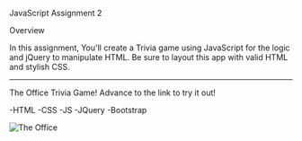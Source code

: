 JavaScript Assignment 2


Overview

In this assignment, You'll create a Trivia game using JavaScript for the logic and jQuery to manipulate HTML. Be sure to layout this app with valid HTML and stylish CSS.
_______________________________________________________________
The Office Trivia Game! Advance to the link to try it out!

-HTML
-CSS
-JS
-JQuery
-Bootstrap

![The Office]("assets/images/Office")

